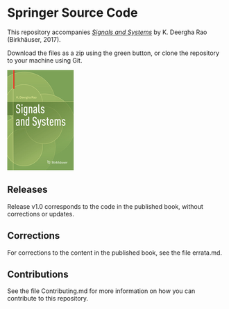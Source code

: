 # Springer Source Code

This repository accompanies [*Signals and Systems*](https://www.springer.com/book/9783319686745) by K. Deergha Rao (Birkhäuser, 2017).

Download the files as a zip using the green button, or clone the repository to your machine using Git.

![Cover](cover.jpg)

## Releases

Release v1.0 corresponds to the code in the published book, without corrections or updates.

## Corrections

For corrections to the content in the published book, see the file errata.md.

## Contributions

See the file Contributing.md for more information on how you can contribute to this repository.
